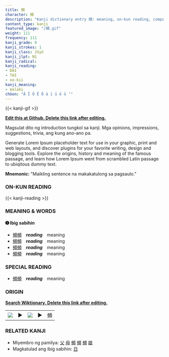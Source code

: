 ```yaml
---
title: 頻
character: 頻
description: "Kanji dictionary entry 頻: meaning, on-kun reading, compounds, origin, related kanji"
content_type: kanji
featured_image: "/頻.gif"
weight: 111
frequency: 111
kanji_grade: 9
kanji_strokes: 1
kanji_class: Jōyō
kanji_jlpt: N1
kanji_radical: 
kanji_reading: 
- DAI
- TAI
- oo-kii
kanji_meaning:
- malaki
chōon: "Ā Ī Ū Ē Ō ā ī ū ē ō ’"
---
```

[//]: # (Don't edit the line below. Kanji animated GIF code is automatically generated.)
{{< kanji-gif >}}

[//]: # (Edit below this line.)

**[Edit this at Github. Delete this link after editing.](https://github.com/tim0g/tim/tree/main/content/kanji/頻/index.md)**

Magsulat dito ng introduction tungkol sa kanji. Mga opinions, impressions, suggestions, trivia, ang kung ano-ano pa.

Generate Lorem Ipsum placeholder text for use in your graphic, print and web layouts, and discover plugins for your favorite writing, design and blogging tools. Explore the origins, history and meaning of the famous passage, and learn how Lorem Ipsum went from scrambled Latin passage to ubiqitous dummy text.
 
**Mnemonic:** "Maikling sentence na makakatulong sa pagsaulo."

### ON-KUN READING

[//]: # (Don't edit the line below. ON-KUN READING code is automatically generated.)
{{< kanji-reading >}}

### MEANING & WORDS

#### ➊ **Ibig sabihin**
  - [頻](../頻)[頻](../頻)　***reading***　meaning
  - [頻](../頻)[頻](../頻)　***reading***　meaning
  - [頻](../頻)[頻](../頻)　***reading***　meaning
  - [頻](../頻)[頻](../頻)　***reading***　meaning

### SPECIAL READING
  - [頻](../頻)[頻](../頻)　***reading***　meaning

### ORIGIN

**[Search Wiktionary. Delete this link after editing.](https://wiktionary.org/wiki/頻)**
<table class="kanji-table"><tr><td>
<img src="60px-頻-bronze.svg.png">
</td><td>▶</td><td>
<img src="60px-頻-oracle.svg.png">
</td><td>▶</td>
<td class="kanji-origin">頻</td>
</tr></table>

### RELATED KANJI
- Miyembro ng pamilya: [父](../父) [母](../母) [頻](../頻) [頻](../頻) [頻](../頻) [娘](../娘)
- Magkatulad ang ibig sabihin: [日](../日)
